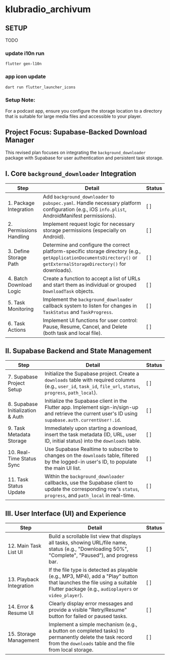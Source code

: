 # klubradio_archivum
## SETUP

TODO

### update i10n run

`flutter gen-l10n`

### app icon update
`dart run flutter_launcher_icons`


### Setup Note:
For a podcast app, ensure you configure the storage location to a directory
that is suitable for large media files and accessible to your player.

## Project Focus: Supabase-Backed Download Manager

This revised plan focuses on integrating the `background_downloader` package with Supabase for user authentication and persistent task storage.

## I. Core `background_downloader` Integration

| Step | Detail | Status |
|------|--------|--------|
| 1. Package Integration | Add `background_downloader` to `pubspec.yaml`. Handle necessary platform configuration (e.g., iOS `info.plist`, AndroidManifest permissions). | [ ] |
| 2. Permissions Handling | Implement request logic for necessary storage permissions (especially on Android). | [ ] |
| 3. Define Storage Path | Determine and configure the correct platform-specific storage directory (e.g., `getApplicationDocumentsDirectory()` or `getExternalStorageDirectory()` for downloads). | [ ] |
| 4. Batch Download Logic | Create a function to accept a list of URLs and start them as individual or grouped `DownloadTask` objects. | [ ] |
| 5. Task Monitoring | Implement the `background_downloader` callback system to listen for changes in `TaskStatus` and `TaskProgress`. | [ ] |
| 6. Task Actions | Implement UI functions for user control: Pause, Resume, Cancel, and Delete (both task and local file). | [ ] |

## II. Supabase Backend and State Management

| Step | Detail | Status |
|------|--------|--------|
| 7. Supabase Project Setup | Initialize the Supabase project. Create a `downloads` table with required columns (e.g., `user_id`, `task_id`, `file_url`, `status`, `progress`, `path_local`). | [ ] |
| 8. Supabase Initialization & Auth | Initialize the Supabase client in the Flutter app. Implement sign-in/sign-up and retrieve the current user's ID using `supabase.auth.currentUser!.id`. | [ ] |
| 9. Task Metadata Storage | Immediately upon starting a download, insert the task metadata (ID, URL, user ID, initial status) into the `downloads` table. | [ ] |
| 10. Real-Time Status Sync | Use Supabase Realtime to subscribe to changes on the `downloads` table, filtered by the logged-in user's ID, to populate the main UI list. | [ ] |
| 11. Task Status Update | Within the `background_downloader` callbacks, use the Supabase client to update the corresponding row's `status`, `progress`, and `path_local` in real-time. | [ ] |

## III. User Interface (UI) and Experience

| Step | Detail | Status |
|------|--------|--------|
| 12. Main Task List UI | Build a scrollable list view that displays all tasks, showing URL/file name, status (e.g., "Downloading 50%", "Complete", "Paused"), and progress bar. | [ ] |
| 13. Playback Integration | If the file type is detected as playable (e.g., MP3, MP4), add a "Play" button that launches the file using a suitable Flutter package (e.g., `audioplayers` or `video_player`). | [ ] |
| 14. Error & Resume UI | Clearly display error messages and provide a visible "Retry/Resume" button for failed or paused tasks. | [ ] |
| 15. Storage Management | Implement a simple mechanism (e.g., a button on completed tasks) to permanently delete the task record from the `downloads` table and the file from local storage. | [ ]
